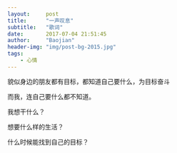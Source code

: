 ```yaml
---
layout:     post
title:      "一声叹息"
subtitle:   "歌词"
date:       2017-07-04 21:51:45
author:     "Baojian"
header-img: "img/post-bg-2015.jpg"
tags:
    - 心情
---
```


貌似身边的朋友都有目标，都知道自己要什么，为目标奋斗

而我，连自己要什么都不知道。

我想干什么？

想要什么样的生活？

什么时候能找到自己的目标？
